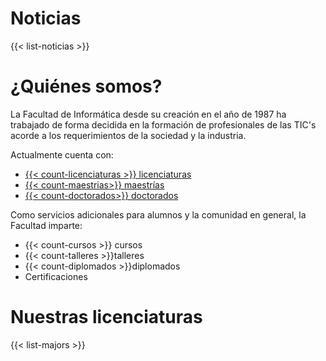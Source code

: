 # Noticias

{{< list-noticias >}}

# ¿Quiénes somos?

La Facultad de Informática desde su creación en el año de 1987 ha trabajado de forma decidida en la formación de profesionales de las TIC's acorde a los requerimientos de la sociedad y la industria.

Actualmente cuenta con: 

-  [{{< count-licenciaturas >}} licenciaturas](/licenciatura)
- [{{< count-maestrias>}} maestrías](/maestria)
- [{{< count-doctorados>}} doctorados](/doctorado)

Como servicios adicionales para alumnos y la comunidad en general, la Facultad imparte:

- {{< count-cursos >}} cursos 
- {{< count-talleres >}}talleres 
- {{< count-diplomados >}}diplomados 
- Certificaciones

# Nuestras licenciaturas

{{< list-majors >}}
